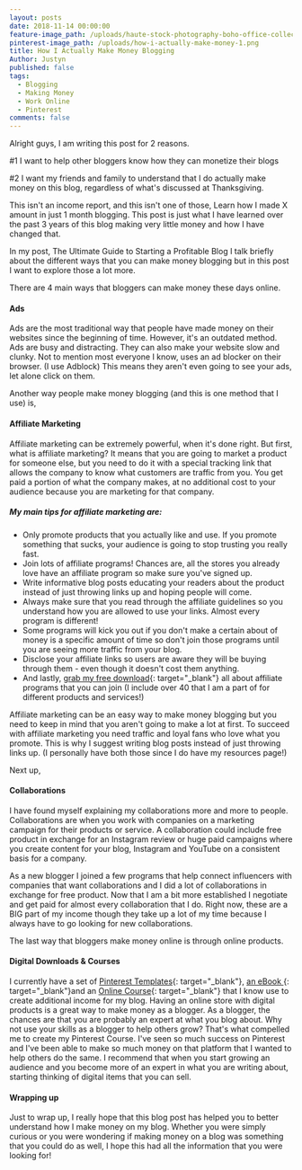```yaml
---
layout: posts
date: 2018-11-14 00:00:00
feature-image_path: /uploads/haute-stock-photography-boho-office-collection-final-2.jpg
pinterest-image_path: /uploads/how-i-actually-make-money-1.png
title: How I Actually Make Money Blogging
Author: Justyn
published: false
tags:
  - Blogging
  - Making Money
  - Work Online
  - Pinterest
comments: false
---
```


Alright guys, I am writing this post for 2 reasons. 

#1 I want to help other bloggers know how they can monetize their blogs

#2 I want my friends and family to understand that I do actually make money on this blog, regardless of what's discussed at Thanksgiving. 

This isn't an income report, and this isn't one of those, Learn how I made X amount in just 1 month blogging. This post is just what I have learned over the past 3 years of this blog making very little money and how I have changed that. 

In my post, The Ultimate Guide to Starting a Profitable Blog I talk briefly about the different ways that you can make money blogging but in this post I want to explore those a lot more. 

There are 4 main ways that bloggers can make money these days online. 

#### Ads

Ads are the most traditional way that people have made money on their websites since the beginning of time. However, it's an outdated method. Ads are busy and distracting. They can also make your website slow and clunky. Not to mention most everyone I know, uses an ad blocker on their browser. (I use Adblock) This means they aren't even going to see your ads, let alone click on them. 

Another way people make money blogging (and this is one method that I use) is, 

#### Affiliate Marketing

Affiliate marketing can be extremely powerful, when it's done right. But first, what is affiliate marketing? It means that you are going to market a product for someone else, but you need to do it with a special tracking link that allows the company to know what customers are traffic from you. You get paid a portion of what the company makes, at no additional cost to your audience because you are marketing for that company. 

##### My main tips for affiliate marketing are: 

* Only promote products that you actually like and use. If you promote something that sucks, your audience is going to stop trusting you really fast.
* Join lots of affiliate programs! Chances are, all the stores you already love have an affiliate program so make sure you've signed up. 
* Write informative blog posts educating your readers about the product instead of just throwing links up and hoping people will come. 
* Always make sure that you read through the affiliate guidelines so you understand how you are allowed to use your links. Almost every program is different! 
* Some programs will kick you out if you don't make a certain about of money is a specific amount of time so don't join those programs until you are seeing more traffic from your blog.
* Disclose your affiliate links so users are aware they will be buying through them - even though it doesn't cost them anything. 
* And lastly, [grab my free download](https://www.subscribepage.com/affiliate-bloggers){: target="_blank"} all about affiliate programs that you can join (I include over 40 that I am a part of for different products and services!)

Affiliate marketing can be an easy way to make money blogging but you need to keep in mind that you aren't going to make a lot at first. To succeed with affiliate marketing you need traffic and loyal fans who love what you promote. This is why I suggest writing blog posts instead of just throwing links up. (I personally have both those since I do have my resources page!)

Next up, 

#### Collaborations

I have found myself explaining my collaborations more and more to people. Collaborations are when you work with companies on a marketing campaign for their products or service. A collaboration could include free product in exchange for an Instagram review or huge paid campaigns where you create content for your blog, Instagram and YouTube on a consistent basis for a company. 

As a new blogger I joined a few programs that help connect influencers with companies that want collaborations and I did a lot of collaborations in exchange for free product. Now that I am a bit more established I negotiate and get paid for almost every collaboration that I do. Right now, these are a BIG part of my income though they take up a lot of my time because I always have to go looking for new collaborations. 

The last way that bloggers make money online is through online products. 

#### Digital Downloads & Courses

I currently have a set of [Pinterest Templates](https://justynjen.teachable.com/p/pinterest-playbook){: target="_blank"}, [an eBook ](https://justynjen.teachable.com/p/pinterest-playbook){: target="_blank"}and an [Online Course](https://justynjen.teachable.com/p/pinterest-playbook-course){: target="_blank"} that I know use to create additional income for my blog. Having an online store with digital products is a great way to make money as a blogger. As a blogger, the chances are that you are probably an expert at what you blog about. Why not use your skills as a blogger to help others grow? That's what compelled me to create my Pinterest Course. I've seen so much success on Pinterest and I've been able to make so much money on that platform that I wanted to help others do the same. I recommend that when you start growing an audience and you become more of an expert in what you are writing about, starting thinking of digital items that you can sell. 

#### Wrapping up

Just to wrap up, I really hope that this blog post has helped you to better understand how I make money on my blog. Whether you were simply curious or you were wondering if making money on a blog was something that you could do as well, I hope this had all the information that you were looking for!